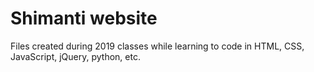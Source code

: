 # Shimanti website
Files created during 2019 classes while learning to code in HTML, CSS, JavaScript, jQuery, python, etc.


